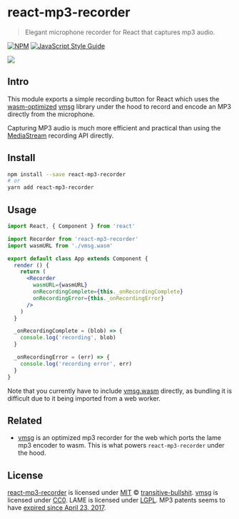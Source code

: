 # react-mp3-recorder

> Elegant microphone recorder for React that captures mp3 audio.

[![NPM](https://img.shields.io/npm/v/react-mp3-recorder.svg)](https://www.npmjs.com/package/react-mp3-recorder) [![JavaScript Style Guide](https://img.shields.io/badge/code_style-standard-brightgreen.svg)](https://standardjs.com)

![](https://raw.githubusercontent.com/transitive-bullshit/react-mp3-recorder/master/media/demo.gif)

## Intro

This module exports a simple recording button for React which uses the [wasm-optimized](https://hackernoon.com/creating-webassembly-powered-library-for-modern-web-846da334f8fc) [vmsg](https://github.com/Kagami/vmsg) library under the hood to record and encode an MP3 directly from the microphone.

Capturing MP3 audio is much more efficient and practical than using the [MediaStream](https://developer.mozilla.org/en-US/docs/Web/API/MediaStream_Recording_API) recording API directly.

## Install

```bash
npm install --save react-mp3-recorder
# or
yarn add react-mp3-recorder
```

## Usage

```jsx
import React, { Component } from 'react'

import Recorder from 'react-mp3-recorder'
import wasmURL from './vmsg.wasm'

export default class App extends Component {
  render () {
    return (
      <Recorder
        wasmURL={wasmURL}
        onRecordingComplete={this._onRecordingComplete}
        onRecordingError={this._onRecordingError}
      />
    )
  }

  _onRecordingComplete = (blob) => {
    console.log('recording', blob)
  }

  _onRecordingError = (err) => {
    console.log('recording error', err)
  }
}
```

Note that you currently have to include [vmsg.wasm](https://github.com/Kagami/vmsg/blob/master/vmsg.wasm) directly, as bundling it is difficult due to it being imported from a web worker.

## Related

- [vmsg](https://github.com/Kagami/vmsg) is an optimized mp3 recorder for the web which ports the lame mp3 encoder to wasm. This is what powers `react-mp3-recorder` under the hood.

## License

[react-mp3-recorder](https://github.com/transitive-bullshit/react-mp3-recorder) is licensed under [MIT](https://opensource.org/licenses/MIT) © [transitive-bullshit](https://github.com/transitive-bullshit).
[vmsg](https://github.com/Kagami/vmsg) is licensed under [CC0](https://github.com/Kagami/vmsg/blob/master/COPYING).
LAME is licensed under [LGPL](https://github.com/Kagami/lame-svn/blob/master/lame/COPYING).
MP3 patents seems to have [expired since April 23, 2017](https://en.wikipedia.org/wiki/LAME#Patents_and_legal_issues).
